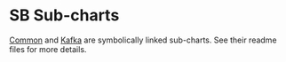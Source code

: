 # SB Sub-charts
[Common](common/GMS_SUBCHART_README.md) and [Kafka](kafka/GMS_SUBCHART_README.md) are symbolically 
linked sub-charts. See their readme files for more details. 
